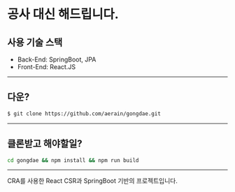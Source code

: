 # **공**사 **대**신 해드립니다.

## 사용 기술 스택
* Back-End: SpringBoot, JPA
* Front-End: React.JS
--- 
## 다운?
```bash
$ git clone https://github.com/aerain/gongdae.git
```
--- 
## 클론받고 해야할일?
```bash
cd gongdae && npm install && npm run build
```
---

CRA를 사용한 React CSR과 SpringBoot 기반의 프로젝트입니다.

